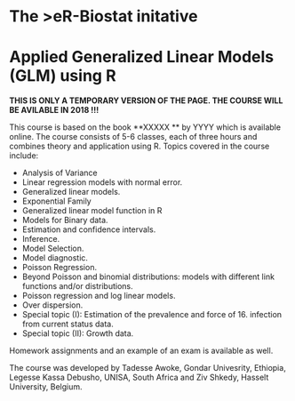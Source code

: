 # The >eR-Biostat initative
# Applied Generalized Linear Models (GLM) using R 

 **THIS IS ONLY A TEMPORARY VERSION OF THE PAGE. THE COURSE WILL BE AVILABLE IN 2018 !!!**

This course is based on the book **XXXXX **  by YYYY which is available online. The course consists of 5-6 classes, each of three hours and combines theory and application using R. Topics covered in the course include:

*   Analysis of Variance
*   Linear regression models with normal error.
*   Generalized linear models.
*   Exponential Family
*   Generalized linear model function in R
*   Models for Binary data.
*   Estimation and confidence intervals.
*   Inference.
*   Model Selection.
*   Model diagnostic.
*   Poisson Regression.
*   Beyond Poisson and binomial distributions: models with different link functions and/or distributions.
*   Poisson regression and log linear models.
*   Over dispersion.
*   Special topic (I): Estimation of the prevalence and force of 16.  infection from current status data.
*   Special topic (II): Growth data.

Homework assignments and an example of an exam is available as well.

The course was developed by Tadesse Awoke, Gondar Univesrity, Ethiopia, Legesse Kassa Debusho, UNISA, South
Africa and Ziv Shkedy, Hasselt University, Belgium.

